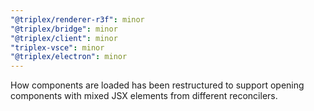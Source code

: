 ```yaml
---
"@triplex/renderer-r3f": minor
"@triplex/bridge": minor
"@triplex/client": minor
"triplex-vsce": minor
"@triplex/electron": minor
---
```


How components are loaded has been restructured to support opening components with mixed JSX elements from different reconcilers.
